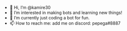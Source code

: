 - 👋 Hi, I’m @kamire30
- 👀 I’m interested in making bots and learning new things!
- 🌱 I’m currently just coding a bot for fun.
- 📫 How to reach me: add me on discord: pepega#8887

<!---
kamire30/kamire30 is a ✨ special ✨ repository because its `README.md` (this file) appears on your GitHub profile.
You can click the Preview link to take a look at your changes.
--->
